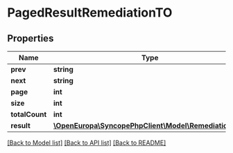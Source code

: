 # PagedResultRemediationTO

## Properties
Name | Type | Description | Notes
------------ | ------------- | ------------- | -------------
**prev** | **string** |  | [optional] 
**next** | **string** |  | [optional] 
**page** | **int** |  | [optional] 
**size** | **int** |  | [optional] 
**totalCount** | **int** |  | [optional] 
**result** | [**\OpenEuropa\SyncopePhpClient\Model\RemediationTO[]**](RemediationTO.md) |  | [optional] 

[[Back to Model list]](../README.md#documentation-for-models) [[Back to API list]](../README.md#documentation-for-api-endpoints) [[Back to README]](../README.md)


